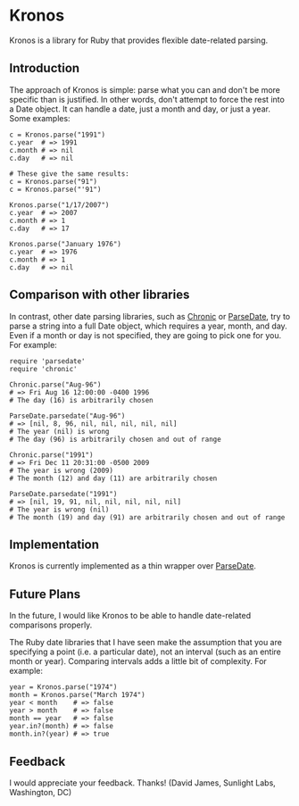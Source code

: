 # Kronos

Kronos is a library for Ruby that provides flexible date-related parsing. 

## Introduction

The approach of Kronos is simple: parse what you can and don't be more specific than is justified. In other words, don't attempt to force the rest into a Date object. It can handle a date, just a month and day, or just a year. Some examples:

    c = Kronos.parse("1991")
    c.year  # => 1991
    c.month # => nil
    c.day   # => nil

    # These give the same results:
    c = Kronos.parse("91")
    c = Kronos.parse("'91")
    
    Kronos.parse("1/17/2007")
    c.year  # => 2007
    c.month # => 1
    c.day   # => 17
    
    Kronos.parse("January 1976")
    c.year  # => 1976
    c.month # => 1
    c.day   # => nil

## Comparison with other libraries

In contrast, other date parsing libraries, such as [Chronic](http://github.com/mojombo/chronic) or [ParseDate](http://ruby-doc.org/stdlib/libdoc/parsedate/rdoc/index.html), try to parse a string into a full Date object, which requires a year, month, and day. Even if a month or day is not specified, they are going to pick one for you. For example:

    require 'parsedate'
    require 'chronic'

    Chronic.parse("Aug-96")
    # => Fri Aug 16 12:00:00 -0400 1996
    # The day (16) is arbitrarily chosen
    
    ParseDate.parsedate("Aug-96")
    # => [nil, 8, 96, nil, nil, nil, nil, nil]
    # The year (nil) is wrong
    # The day (96) is arbitrarily chosen and out of range
    
    Chronic.parse("1991")
    # => Fri Dec 11 20:31:00 -0500 2009
    # The year is wrong (2009)
    # The month (12) and day (11) are arbitrarily chosen
    
    ParseDate.parsedate("1991")
    # => [nil, 19, 91, nil, nil, nil, nil, nil]
    # The year is wrong (nil)
    # The month (19) and day (91) are arbitrarily chosen and out of range

## Implementation

Kronos is currently implemented as a thin wrapper over [ParseDate](http://ruby-doc.org/stdlib/libdoc/parsedate/rdoc/index.html).

## Future Plans

In the future, I would like Kronos to be able to handle date-related comparisons properly.

The Ruby date libraries that I have seen make the assumption that you are specifying a point (i.e. a particular date), not an interval (such as an entire month or year). Comparing intervals adds a little bit of complexity. For example:

    year = Kronos.parse("1974")
    month = Kronos.parse("March 1974")
    year < month    # => false
    year > month    # => false
    month == year   # => false
    year.in?(month) # => false
    month.in?(year) # => true

## Feedback

I would appreciate your feedback. Thanks! (David James, Sunlight Labs, Washington, DC)
